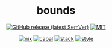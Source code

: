 <div align="center">

# bounds

[![GitHub release (latest SemVer)](https://img.shields.io/github/v/release/tbidne/bounds?include_prereleases&sort=semver)](https://github.com/tbidne/bounds/releases/)
[![MIT](https://img.shields.io/github/license/tbidne/bounds?color=blue)](https://opensource.org/licenses/MIT)

[![nix](https://img.shields.io/github/workflow/status/tbidne/bounds/nix/main?label=nix%209.2&&logo=nixos&logoColor=85c5e7&labelColor=2f353c)](https://github.com/tbidne/bounds/actions/workflows/nix.yaml)
[![cabal](https://img.shields.io/github/workflow/status/tbidne/bounds/cabal/main?label=cabal&logo=haskell&logoColor=655889&labelColor=2f353c)](https://github.com/tbidne/bounds/actions/workflows/cabal.yaml)
[![stack](https://img.shields.io/github/workflow/status/tbidne/bounds/stack/main?label=stack&logoColor=white&labelColor=2f353c)](https://github.com/tbidne/bounds/actions/workflows/stack.yaml)
[![style](https://img.shields.io/github/workflow/status/tbidne/bounds/style/main?label=style&logoColor=white&labelColor=2f353c)](https://github.com/tbidne/bounds/actions/workflows/style.yaml)

</div>